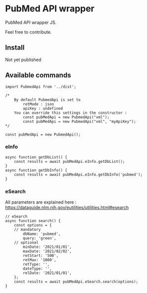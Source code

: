 # PubMed API wrapper

PubMed API wrapper JS.<br/>

Feel free to contribute.<br/>

## Install

Not yet published<br/>

## Available commands

    import PubmedApi from '../dist';

    /*
        By default PubmedApi is set to
            retMode : json
            apiKey : undefined
        You can override this settings in the constructor :
            const pubMedApi = new PubmedApi("xml");
            const pubMedApi = new PubmedApi("xml", "myApiKey");
    */

    const pubMedApi = new PubmedApi();

### eInfo

    async function getDbList() {
        const results = await pubMedApi.eInfo.getDbList();
    }
    async function getDbInfo() {
        const results = await pubMedApi.eInfo.getDbInfo('pubmed');
    }

### eSearch

All parameters are explained here : https://dataguide.nlm.nih.gov/eutilities/utilities.html#esearch<br/>

    // eSearch
    async function search() {
        const options = {
        // mandatory
            dbName: 'pubmed',
            query: 'green',
        // optional
            minDate: '2021/01/01',
            maxDate: '2021/02/02',
            retStart: '500',
            retMax: '1000',
            retType: '',
            dateType: '',
            relDate: '2021/01/01',
        };
        const results = await pubMedApi.eSearch.search(options);
    }
